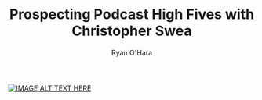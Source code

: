 ﻿---
layout: blog
title: Prospecting Podcast High Fives with Christopher Swea
description: Ryan O’Hara sits down with Christopher Sweat, a Senior Consultant at StemFlow and talked about high volume prospecting when you work at a large company.
coverImage: /img/christopher-image.png
publishDate: May 31, 2018

author: Ryan O'Hara
authorProfile:  Ryan O'Hara has been an early employee at several startups helping them with marketing and prospecting tactics, including Dyn who was acquired by Oracle for $600+ million in 2016. He's had prospecting campaigns featured in Fortune, Mashable, and TheNextWeb. Ryan specializes in branding, business development, prospecting, and coaching people on how to make good digital first impressions. He also mentors two accelerators, The Iron Yard and The Alpha Loft, and hosts The Prospecting Podcast.
authorImage: /img/Ryan-OHara-Headshot.png
---


[![IMAGE ALT TEXT HERE](/img/highFivesWithChristopher.png)](https://w.soundcloud.com/player/?visual=true&amp;url=https%3A%2F%2Fapi.soundcloud.com%2Ftracks%2F451769580&amp
)	
